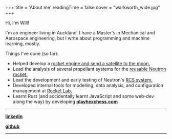 +++
title = 'About me'
readingTime = false
cover = "warkworth_wide.jpg"
+++

Hi, I'm Will!

I'm an engineer living in Auckland. I have a Master's in Mechanical and Aerospace engineering, 
but I write about programming and machine learning, mostly.

Things I've done (so far):

- Helped develop a [rocket engine and send a satellite to the moon.](https://www.youtube.com/live/LtvMiivrxxA?si=-F8PH2Z62zVpUlsi&t=1930)
- Lead the analysis of several propellant systems for the [reusable Neutron rocket.](https://www.rocketlabusa.com/launch/neutron/)
- Lead the development and early testing of Neutron's [RCS system.](https://en.wikipedia.org/wiki/Reaction_control_system)
- Developed internal tools for modelling, data analysis, and configuration management at [Rocket Lab.](https://www.rocketlabusa.com/)
- Learnt Rust (and accidentally learnt JavaScript and some web-dev along the way) by developing **[playhexchess.com](https://www.playhexchess.com)**

---
**[linkedin](https://www.linkedin.com/in/william-snell-818159171)**

**[github](https://github.com/williamsnell)**

---

